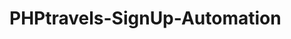 # PHPtravels-SignUp-Automation









 
      
      
      
      
      
                        
                        
                 
                        
